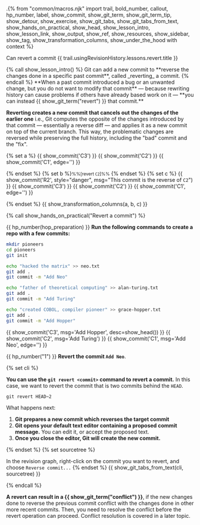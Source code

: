 .{% from "common/macros.njk" import trail, bold_number, callout, hp_number, label, show_commit, show_git_term, show_git_term_tip, show_detour, show_exercise, show_git_tabs, show_git_tabs_from_text, show_hands_on_practical, show_head, show_lesson_intro, show_lesson_link, show_output, show_ref, show_resources, show_sidebar, show_tag, show_transformation_columns, show_under_the_hood with context %}

<span id="prereqs"></span>
<span id="outcomes">Can revert a commit</span>
<span id="title">{{ trail.usingRevisionHistory.lessons.revert.title }}</span>

<div id="body">
{% call show_lesson_intro() %}
Git can add a new commit to **reverse the changes done in a specific past commit**, called _reverting_ a commit.
{% endcall %}
**When a past commit introduced a bug or an unwanted change, but you do not want to modify that commit** — because rewriting history can cause problems if others have already based work on it — **you can instead {{ show_git_term("revert") }} that commit.**

**Reverting creates a new commit that cancels out the changes of the earlier one** i.e., Git computes the opposite of the changes introduced by that commit — essentially a reverse diff — and applies it as a new commit on top of the current branch. This way, the problematic changes are reversed while preserving the full history, including the "bad" commit and the "fix".

{% set a %}
{{ show_commit('C3') }}
{{ show_commit('C2') }}
{{ show_commit('C1', edge='') }}
<p/>

{% endset %}
{% set b %}<small>%%[revert `C2`]%%</small> {% endset %}
{% set c %}
{{ show_commit('R2', style="danger", msg="This commit is the reverse of `C2`") }}
{{ show_commit('C3') }}
{{ show_commit('C2') }}
{{ show_commit('C1', edge='') }}
<p/>

{% endset %}
{{ show_transformation_columns(a, b, c) }}

<!-- ================== start: HANDS-ON =========================== -->
{% call show_hands_on_practical("Revert a commit")  %}

{{ hp_number(hop_preparation) }} **Run the following commands to create a repo with a few commits:**

```bash
mkdir pioneers
cd pioneers
git init

echo "hacked the matrix" >> neo.txt
git add .
git commit -m "Add Neo"

echo "father of theoretical computing" >> alan-turing.txt
git add .
git commit -m "Add Turing"

echo "created COBOL, compiler pioneer" >> grace-hopper.txt
git add .
git commit -m "Add Hopper"
```
{{ show_commit('C3', msg='Add Hopper', desc=show_head()) }}
{{ show_commit('C2', msg='Add Turing') }}
{{ show_commit('C1', msg='Add Neo', edge='') }}
<p/>

{{ hp_number("1") }} **Revert the commit `Add Neo`**.

{% set cli %} <!-- ------ start: Git Tabs --------------->

**You can use the `git revert <commit>` command to revert a commit.** In this case, we want to revert the commit that is two commits behind the `HEAD`.
```bash{.no-line-numbers}
git revert HEAD~2
```
What happens next:
1. **Git prepares a new commit which reverses the target commit**
1. **Git opens your default text editor containing a proposed commit message.** You can edit it, or accept the proposed text.
1. **Once you close the editor, Git will create the new commit.**

{% endset %}
{% set sourcetree %}

In the revision graph, right-click on the commit you want to revert, and choose `Reverse commit...`
{% endset %}
{{ show_git_tabs_from_text(cli, sourcetree) }}
<!-- ------ end: Git Tabs -------------------------------->
{% endcall %}<!-- ===== end: HANDS-ON ============================ -->

<box type="warning" seamless>

**A revert can result in a {{ show_git_term("conflict") }}**, if the new changes done to reverse the previous commit conflict with the changes done in other more recent commits. Then, you need to resolve the conflict before the revert operation can proceed. <span class="non-printable">Conflict resolution is covered in a later topic.</span>
</box>
</div>

<div id="extras">
</div>
